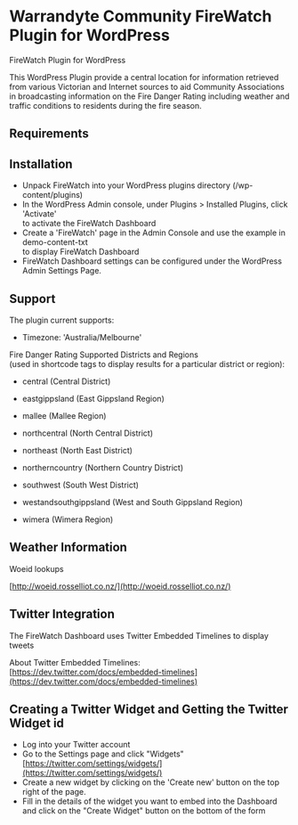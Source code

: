 Warrandyte Community FireWatch Plugin for WordPress
====================================================

FireWatch Plugin for WordPress

This WordPress Plugin provide a central location for information retrieved
from various Victorian and Internet sources to aid Community Associations
in broadcasting information on the Fire Danger Rating including weather
and traffic conditions to residents during the fire season.

Requirements
-------------

Installation
-------------

* Unpack FireWatch into your WordPress plugins directory (/wp-content/plugins)   
* In the WordPress Admin console, under Plugins > Installed Plugins, click 'Activate'    
  to activate the FireWatch Dashboard
* Create a 'FireWatch' page in the Admin Console and use the example in demo-content-txt   
  to display FireWatch Dashboard   
* FireWatch Dashboard settings can be configured under the WordPress Admin Settings Page.

Support
--------

The plugin current supports:

* Timezone: 'Australia/Melbourne'

Fire Danger Rating Supported Districts and Regions   
(used in shortcode tags to display results for a particular district or region):

* central (Central District)

* eastgippsland (East Gippsland Region)

* mallee (Mallee Region)

* northcentral (North Central District)

* northeast (North East District)

* northerncountry (Northern Country District)

* southwest (South West District)

* westandsouthgippsland (West and South Gippsland Region)

* wimera (Wimera Region)


Weather Information
--------------------

Woeid lookups

[http://woeid.rosselliot.co.nz/](http://woeid.rosselliot.co.nz/)


Twitter Integration
--------------------

The FireWatch Dashboard uses Twitter Embedded Timelines to display tweets

About Twitter Embedded Timelines: [https://dev.twitter.com/docs/embedded-timelines](https://dev.twitter.com/docs/embedded-timelines)

Creating a Twitter Widget and Getting the Twitter Widget id
------------------------------------------------------------  

* Log into your Twitter account
* Go to the Settings page and click "Widgets" [https://twitter.com/settings/widgets/](https://twitter.com/settings/widgets/)
* Create a new widget by clicking on the 'Create new' button on the top right of the page.
* Fill in the details of the widget you want to embed into the Dashboard and click on the "Create Widget" button on the bottom of the form


